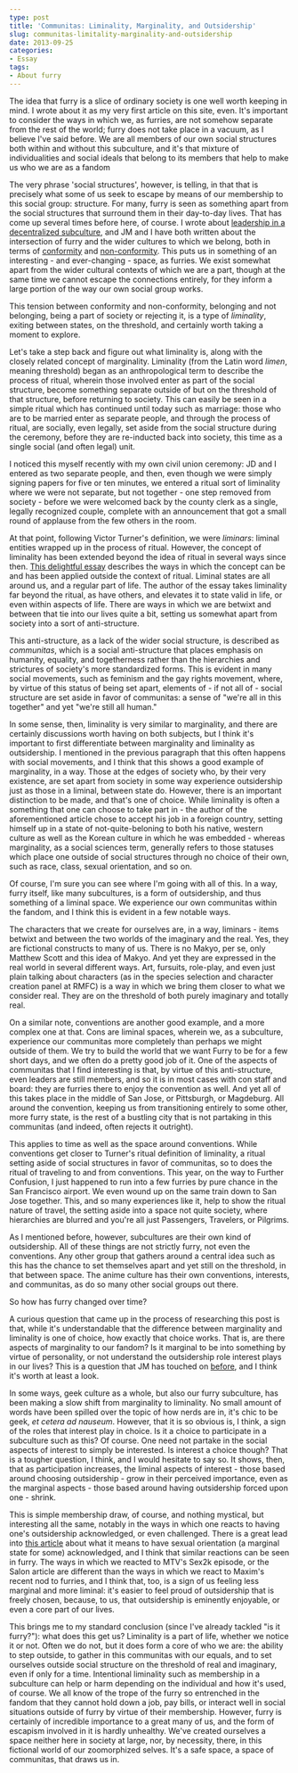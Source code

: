 ```yaml
---
type: post
title: 'Communitas: Liminality, Marginality, and Outsidership'
slug: communitas-limitality-marginality-and-outsidership
date: 2013-09-25
categories:
- Essay
tags:
- About furry
---
```


The idea that furry is a slice of ordinary society is one well worth keeping in
mind.  I wrote about it as my very first article on this site, even.  It's
important to consider the ways in which we, as furries, are not somehow
separate from the rest of the world; furry does not take place in a vacuum, as
I believe I've said before.  We are all members of our own social structures
both within and without this subculture, and it's that mixture of
individualities and social ideals that belong to its members that help to make
us who we are as a fandom

The very phrase 'social structures', however, is telling, in that that is
precisely what some of us seek to escape by means of our membership to this
social group: structure.  For many, furry is seen as something apart from the
social structures that surround them in their day-to-day lives.  That has come
up several times before here, of course.  I wrote about [leadership in a
decentralized subculture][1], and JM and I have both written about the
intersection of furry and the wider cultures to which we belong, both in terms
of [conformity][2] and [non-conformity][3].  This puts us in something of an
interesting - and ever-changing - space, as furries.  We exist somewhat apart
from the wider cultural contexts of which we are a part, though at the same
time we cannot escape the connections entirely, for they inform a large portion
of the way our own social group works.

This tension between conformity and non-conformity, belonging and not
belonging, being a part of society or rejecting it, is a type of *liminality*,
exiting between states, on the threshold, and certainly worth taking a moment
to explore.

Let's take a step back and figure out what liminality is, along with the
closely related concept of marginality.  Liminality (from the Latin word
*limen*, meaning threshold) began as an anthropological term to describe the
process of ritual, wherein those involved enter as part of the social
structure, become something separate outside of but on the threshold of that
structure, before returning to society.  This can easily be seen in a simple
ritual which has continued until today such as marriage: those who are to be
married enter as separate people, and through the process of ritual, are
socially, even legally, set aside from the social structure during the
ceremony, before they are re-inducted back into society, this time as a single
social (and often legal) unit.  

I noticed this myself recently with my own civil union ceremony: JD and I
entered as two separate people, and then, even though we were simply signing
papers for five or ten minutes, we entered a ritual sort of liminality where we
were not separate, but not together - one step removed from society - before we
were welcomed back by the county clerk as a single, legally recognized couple,
complete with an announcement that got a small round of applause from the few
others in the room.

At that point, following Victor Turner's definition, we were *liminars*:
liminal entities wrapped up in the process of ritual.  However, the concept of
liminality has been extended beyond the idea of ritual in several ways since
then.  [This delightful essay][4] describes the ways in which the concept can
be and has been applied outside the context of ritual.  Liminal states are all
around us, and a regular part of life.  The author of the essay takes
liminality far beyond the ritual, as have others, and elevates it to state
valid in life, or even within aspects of life.  There are ways in which we are
betwixt and between that tie into our lives quite a bit, setting us somewhat
apart from society into a sort of anti-structure.

This anti-structure, as a lack of the wider social structure, is described as
*communitas*, which is a social anti-structure that places emphasis on
humanity, equality, and togetherness rather than the hierarchies and strictures
of society's more standardized forms.  This is evident in many social
movements, such as feminism and the gay rights movement, where, by virtue of
this status of being set apart, elements of - if not all of - social structure
are set aside in favor of communitas: a sense of "we're all in this together"
and yet "we're still all human."

In some sense, then, liminality is very similar to marginality, and there are
certainly discussions worth having on both subjects, but I think it's important
to first differentiate between marginality and liminality as outsidership.  I
mentioned in the previous paragraph that this often happens with social
movements, and I think that this shows a good example of marginality, in a way.
Those at the edges of society who, by their very existence, are set apart from
society in some way experience outsidership just as those in a liminal, between
state do.  However, there is an important distinction to be made, and that's
one of choice.  While liminality is often a something that one can choose to
take part in - the author of the aforementioned article chose to accept his job
in a foreign country, setting himself up in a state of not-quite-beloning to
both his native, western culture as well as the Korean culture in which he was
embedded - whereas marginality, as a social sciences term, generally refers to
those statuses which place one outside of social structures through no choice
of their own, such as race, class, sexual orientation, and so on.

Of course, I'm sure you can see where I'm going with all of this.  In a way,
furry itself, like many subcultures, is a form of outsidership, and thus
something of a liminal space.  We experience our own communitas within the
fandom, and I think this is evident in a few notable ways.

The characters that we create for ourselves are, in a way, liminars - items
betwixt and between the two worlds of the imaginary and the real.  Yes, they
are fictional constructs to many of us.  There is no Makyo, per se, only
Matthew Scott and this idea of Makyo.  And yet they are expressed in the real
world in several different ways.  Art, fursuits, role-play, and even just plain
talking about characters (as in the species selection and character creation
panel at RMFC) is a way in which we bring them closer to what we consider real.
They are on the threshold of both purely imaginary and totally real.

On a similar note, conventions are another good example, and a more complex one
at that.  Cons are liminal spaces, wherein we, as a subculture, experience our
communitas more completely than perhaps we might outside of them.  We try to
build the world that we want Furry to be for a few short days, and we often do
a pretty good job of it.  One of the aspects of communitas that I find
interesting is that, by virtue of this anti-structure, even leaders are still
members, and so it is in most cases with con staff and board: they are furries
there to enjoy the convention as well.  And yet all of this takes place in the
middle of San Jose, or Pittsburgh, or Magdeburg.  All around the convention,
keeping us from transitioning entirely to some other, more furry state, is the
rest of a bustling city that is not partaking in this communitas (and indeed,
often rejects it outright).

This applies to time as well as the space around conventions.  While
conventions get closer to Turner's ritual definition of liminality, a ritual
setting aside of social structures in favor of communitas, so to does the
ritual of traveling to and from conventions.  This year, on the way to Further
Confusion, I just happened to run into a few furries by pure chance in the San
Francisco airport.  We even wound up on the same train down to San Jose
together.  This, and so many experiences like it, help to show the ritual
nature of travel, the setting aside into a space not quite society, where
hierarchies are blurred and you're all just Passengers, Travelers, or Pilgrims.

As I mentioned before, however, subcultures are their own kind of outsidership.
All of these things are not strictly furry, not even the conventions.  Any
other group that gathers around a central idea such as this has the chance to
set themselves apart and yet still on the threshold, in that between space.
The anime culture has their own conventions, interests, and communitas, as do
so many other social groups out there.

So how has furry changed over time?

A curious question that came up in the process of researching this post is
that, while it's understandable that the difference between marginality and
liminality is one of choice, how exactly that choice works.  That is, are there
aspects of marginality to our fandom? Is it marginal to be into something by
virtue of personality, or not understand the outsidership role interest plays
in our lives?  This is a question that JM has touched on [before][6], and I
think it's worth at least a look.

In some ways, geek culture as a whole, but also our furry subculture, has been
making a slow shift from marginality to liminality.  No small amount of words
have been spilled over the topic of how nerds are in, it's chic to be geek, *et
cetera ad nauseum*.  However, that it is so obvious is, I think, a sign of the
roles that interest play in choice.  Is it a choice to participate in a
subculture such as this?  Of course.  One need not partake in the social
aspects of interest to simply be interested.  Is interest a choice though?
That is a tougher question, I think, and I would hesitate to say so.  It shows,
then, that as participation increases, the liminal aspects of interest - those
based around choosing outsidership - grow in their perceived importance, even
as the marginal aspects - those based around having outsidership forced upon
one - shrink.  

This is simple membership draw, of course, and nothing mystical, but
interesting all the same, notably in the ways in which one reacts to having
one's outsidership acknowledged, or even challenged.  There is a great lead
into [this article][5] about what it means to have sexual orientation (a
marginal state for some) acknowledged, and I think that similar reactions can
be seen in furry.  The ways in which we reacted to MTV's Sex2k episode, or the
Salon article are different than the ways in which we react to Maxim's recent
nod to furries, and I think that, too, is a sign of us feeling less marginal
and more liminal: it's easier to feel proud of outsidership that is freely
chosen, because, to us, that outsidership is eminently enjoyable, or even a
core part of our lives.

This brings me to my standard conclusion (since I've already tackled "is it
furry?"): what does this get us?  Liminality is a part of life, whether we
notice it or not.  Often we do not, but it does form a core of who we are: the
ability to step outside, to gather in this communitas with our equals, and to
set ourselves outside social structure on the threshold of real and imaginary,
even if only for a time.  Intentional liminality such as membership in a
subculture can help or harm depending on the individual and how it's used, of
course.  We all know of the trope of the furry so entrenched in the fandom that
they cannot hold down a job, pay bills, or interact well in social situations
outside of furry by virtue of their membership.  However, furry is certainly of
incredible importance to a great many of us, and the form of escapism involved
in it is hardly unhealthy.  We've created ourselves a space neither here in
society at large, nor, by necessity, there, in this fictional world of our
zoomorphized selves.  It's a safe space, a space of communitas, that draws us
in.

[1]: http://adjectivespecies.com/2013/03/20/leadership-in-a-decentralized-subculture/ "Leadership in a decentralized subculture."
[2]: http://adjectivespecies.com/2013/06/17/an-argument-for-conformity/ "An Argument for Conformity"
[3]: http://adjectivespecies.com/2013/06/19/an-argument-for-non-conformity/ "An Argument for Non-Conformity"
[4]: http://www.liminality.org/about/whatisliminality "What Is Liminality?"
[5]: http://warpcorecritical.wordpress.com/2013/07/17/science-fictions-queer-problem/ "Science Fiction's Queer Problem"
[6]: http://adjectivespecies.com/2012/04/09/geeks/ "Geeks"
